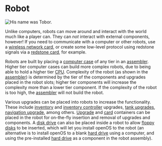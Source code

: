 # Robot

![His name was Tobor.](block:OpenComputers:robot)

Unlike computers, robots can move around and interact with the world much like a player can. They can *not* interact with external components, however! If you need to communicate with a computer or other robots, use a [wireless network card](../item/wlanCard.md), or create some low-level protocol using redstone signals via a [redstone card](../item/redstoneCard1.md), for example.

Robots are built by placing a [computer case](case1.md) of any tier in an [assembler](assembler.md). Higher tier computer cases can build more complex robots, due to being able to hold a higher tier [CPU](../item/cpu1.md). Complexity of the robot (as shown in the [assembler](assembler.md)) is determined by the tier of the components and upgrades placed in the robot slots; higher tier components will increase the complexity more than a lower tier component. If the complexity of the robot is too high, the [assembler](assembler.md) will not build the robot. 

Various upgrades can be placed into robots to increase the functionality. These include [inventory](../item/inventoryUpgrade.md) and [inventory controller](../item/inventoryControllerUpgrade.md) upgrades, [tank upgrades](../tankUpgrade.md), [navigation upgrade](../item/navigationUpgrade.md), among others. [Upgrade](../item/upgradeContainer1.md) and [card](../item/cardContainer1.md) containers can be placed in the robot for on-the-fly insertion and removal of upgrades and components. A [disk drive](diskDrive.md) can also be placed inside a robot to allow [floppy disks](../item/floppy.md) to be inserted, which will let you install openOS to the robot (an alternative is to install openOS to a blank [hard drive](../item/hdd1.md) using a computer, and using the pre-installed [hard drive](../item/hdd1.md) as a component in the robot assembly). 

